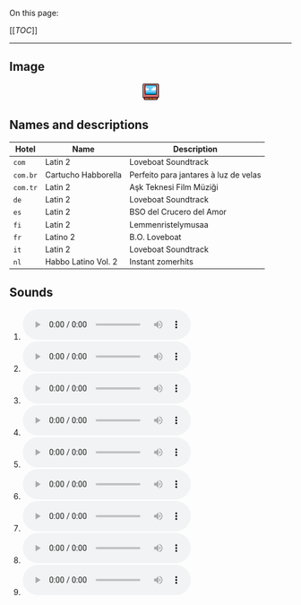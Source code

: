 On this page:

[[_TOC_]]

---

## Image

<div align="center">

![sound_set_61](../uploads/imgs/61.gif)

</div>

## Names and descriptions

| Hotel | Name | Description |
|-|-|-|
| `com` | Latin 2 | Loveboat Soundtrack |
| `com.br` | Cartucho Habborella | Perfeito para jantares à luz de velas |
| `com.tr` | Latin 2 | Aşk Teknesi Film Müziği |
| `de` | Latin 2 | Loveboat Soundtrack |
| `es` | Latin 2 | BSO del Crucero del Amor |
| `fi` | Latin 2 | Lemmenristelymusaa |
| `fr` | Latino 2 | B.O. Loveboat |
| `it` | Latin 2 | Loveboat Soundtrack |
| `nl` | Habbo Latino Vol. 2 | Instant zomerhits |

## Sounds

1. ![Sample 541](../uploads/sounds/sound_machine_sample_541.mp3)
1. ![Sample 542](../uploads/sounds/sound_machine_sample_542.mp3)
1. ![Sample 543](../uploads/sounds/sound_machine_sample_543.mp3)
1. ![Sample 544](../uploads/sounds/sound_machine_sample_544.mp3)
1. ![Sample 545](../uploads/sounds/sound_machine_sample_545.mp3)
1. ![Sample 546](../uploads/sounds/sound_machine_sample_546.mp3)
1. ![Sample 547](../uploads/sounds/sound_machine_sample_547.mp3)
1. ![Sample 548](../uploads/sounds/sound_machine_sample_548.mp3)
1. ![Sample 549](../uploads/sounds/sound_machine_sample_549.mp3)
